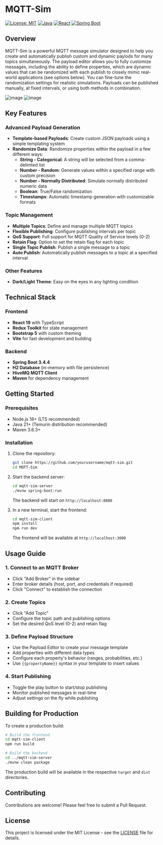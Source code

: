 # MQTT-Sim

[![License: MIT](https://img.shields.io/badge/License-MIT-yellow.svg)](https://opensource.org/licenses/MIT)
[![Java](https://img.shields.io/badge/Java-21%2B-blue)](https://www.oracle.com/java/technologies/)
[![React](https://img.shields.io/badge/React-19-blue)](https://reactjs.org/)
[![Spring Boot](https://img.shields.io/badge/Spring%20Boot-3.4.4-green)](https://spring.io/projects/spring-boot)

## Overview
MQTT-Sim is a powerful MQTT message simulator designed to help you create and automatically publish custom and dynamic paylods for many topics simultaneously. The payload editor allows you to fully customize messages, including the ability to define properties, which are dynamic values that can be randomized with each publish to closely mimic real-world applications (see options below). You can fine-tune the randomization settings for realistic simulations. Payloads can be published manually, at fixed intervals, or using both methods in combination.

![image](https://github.com/user-attachments/assets/f2fd1b90-8086-4510-85e8-2695bb2359bf)
![image](https://github.com/user-attachments/assets/ce063bba-8c17-4bd6-8706-8091dfa3ee63)

## Key Features

### Advanced Payload Generation
- **Template-based Payloads**: Create custom JSON payloads using a simple templating system
- **Randomize Data**: Randomize properties within the payload in a few different ways:
  - **String - Categorical**: A string will be selected from a comma-delimted list
  - **Number - Random**: Generate values within a specified range with custom precision
  - **Number - Normally Distributed**: Simulate normally distributed numeric data
  - **Boolean**: True/False randomization
  - **Timestamps**: Automatic timestamp generation with customizable formats

### Topic Management
- **Multiple Topics**: Define and manage multiple MQTT topics
- **Flexible Publishing**: Configure publishing intervals per topic
- **QoS Support**: Full support for MQTT Quality of Service levels (0-2)
- **Retain Flag**: Option to set the retain flag for each topic
- **Single Topic Publish**: Publish a single message to a topic
- **Auto Publish**: Automatically publish messages to a topic at a specified interval

### Other Features
- **Dark/Light Theme**: Easy on the eyes in any lighting condition

## Technical Stack

### Frontend
- **React 19** with TypeScript
- **Redux Toolkit** for state management
- **Bootstrap 5** with custom theming
- **Vite** for fast development and building

### Backend
- **Spring Boot 3.4.4**
- **H2 Database** (in-memory with file persistence)
- **HiveMQ MQTT Client**
- **Maven** for dependency management

## Getting Started

### Prerequisites
- Node.js 18+ (LTS recommended)
- Java 21+ (Temurin distribution recommended)
- Maven 3.6.3+

### Installation

1. Clone the repository:
   ```bash
   git clone https://github.com/yourusername/mqtt-sim.git
   cd MQTT-Sim
   ```

2. Start the backend server:
   ```bash
   cd mqtt-sim-server
   ./mvnw spring-boot:run
   ```
   The backend will start on `http://localhost:8080`

3. In a new terminal, start the frontend:
   ```bash
   cd mqtt-sim-client
   npm install
   npm run dev
   ```
   The frontend will be available at `http://localhost:3000`

## Usage Guide

### 1. Connect to an MQTT Broker
   - Click "Add Broker" in the sidebar
   - Enter broker details (host, port, and credentials if required)
   - Click "Connect" to establish the connection

### 2. Create Topics
   - Click "Add Topic"
   - Configure the topic path and publishing options
   - Set the desired QoS level (0-2) and retain flag

### 3. Define Payload Structure
   - Use the Payload Editor to create your message template
   - Add properties with different data types
   - Configure each property's behavior (ranges, probabilities, etc.)
   - Use `{{propertyName}}` syntax in your template to insert values

### 4. Start Publishing
   - Toggle the play button to start/stop publishing
   - Monitor published messages in real-time
   - Adjust settings on the fly while publishing

## Building for Production

To create a production build:

```bash
# Build the frontend
cd mqtt-sim-client
npm run build

# Build the backend
cd ../mqtt-sim-server
./mvnw clean package
```

The production build will be available in the respective `target` and `dist` directories.

## Contributing

Contributions are welcome! Please feel free to submit a Pull Request.

## License

This project is licensed under the MIT License - see the [LICENSE](LICENSE) file for details.
